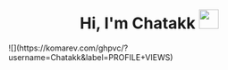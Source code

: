 <div align="center">
 <h1> Hi, I'm Chatakk <img src="https://media.giphy.com/media/hvRJCLFzcasrR4ia7z/giphy.gif" width="35px"></h1>
</div>
![](https://komarev.com/ghpvc/?username=Chatakk&label=PROFILE+VIEWS)


